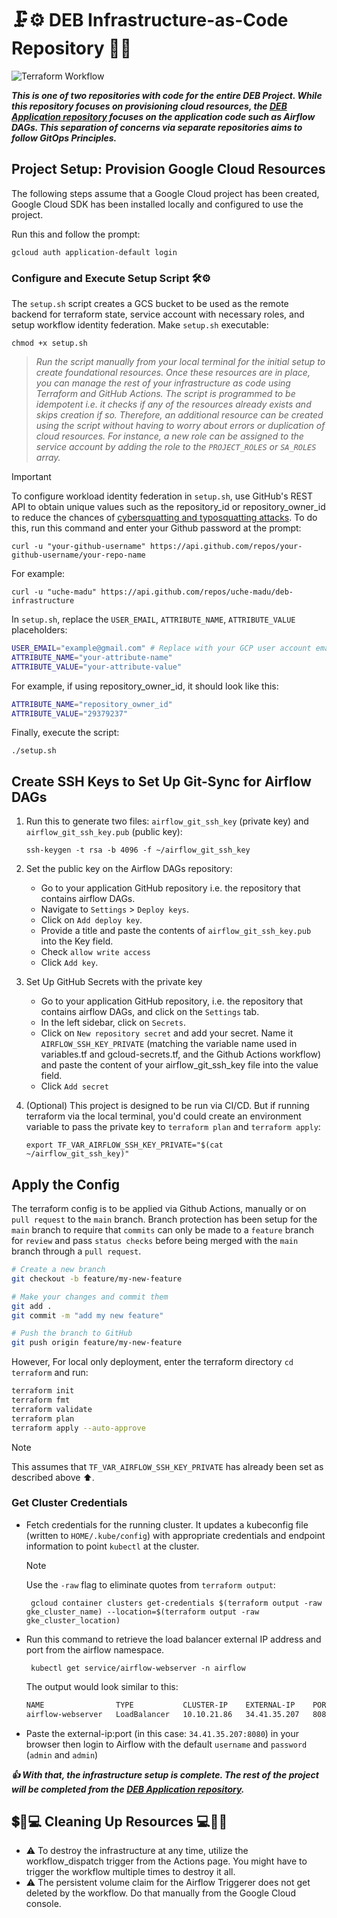 
# 🗜️⚙️ DEB Infrastructure-as-Code Repository 🔩🧰
![Terraform Workflow](https://github.com/uche-madu/deb-infrastructure/actions/workflows/apply.yaml/badge.svg)

***This is one of two repositories with code for the entire DEB Project. While this repository focuses on provisioning cloud resources, the [DEB Application repository](https://github.com/uche-madu/deb-application) focuses on the application code such as Airflow DAGs. This separation of concerns via separate repositories aims to follow GitOps Principles.***

## Project Setup: Provision Google Cloud Resources

The following steps assume that a Google Cloud project has been created, Google Cloud SDK has been installed locally and configured to use the project.

Run this and follow the prompt:    
  ```
  gcloud auth application-default login
  ``` 

### Configure and Execute Setup Script 🛠️⚙️
The `setup.sh` script creates a GCS bucket to be used as the remote backend for terraform state, service account with necessary roles, and setup workflow identity federation. 
Make `setup.sh` executable:

  ```
  chmod +x setup.sh
  ```
    
> *Run the script manually from your local terminal for the initial setup to create foundational resources. Once these resources are in place, you can manage the rest of your infrastructure as code using Terraform and GitHub Actions. The script is programmed to be idempotent i.e. it checks if any of the resources already exists and skips creation if so. Therefore, an additional resource can be created using the script without having to worry about errors or duplication of cloud resources. For instance, a new role can be assigned to the service account by adding the role to the `PROJECT_ROLES` or `SA_ROLES` array.*

> [!IMPORTANT]
> To configure workload identity federation in `setup.sh`, use GitHub's REST API to obtain unique values such as the repository_id or repository_owner_id to reduce the chances of [cybersquatting and typosquatting attacks](https://cloud.google.com/iam/docs/workload-identity-federation-with-deployment-pipelines#:~:text=Caution%3A%20There,your%20GitHub%20organization.). To do this, run this command and enter your Github password at the prompt: 

  ```
  curl -u "your-github-username" https://api.github.com/repos/your-github-username/your-repo-name
  ```
For example:
  ```
  curl -u "uche-madu" https://api.github.com/repos/uche-madu/deb-infrastructure
  ```

In `setup.sh`, replace the `USER_EMAIL`, `ATTRIBUTE_NAME`, `ATTRIBUTE_VALUE` placeholders:

  ```bash
  USER_EMAIL="example@gmail.com" # Replace with your GCP user account email
  ATTRIBUTE_NAME="your-attribute-name"
  ATTRIBUTE_VALUE="your-attribute-value"
  ```
For example, if using repository_owner_id, it should look like this:
  ```bash
  ATTRIBUTE_NAME="repository_owner_id"
  ATTRIBUTE_VALUE="29379237"
  ```
Finally, execute the script:
  ```
  ./setup.sh
  ```

## Create SSH Keys to Set Up Git-Sync for Airflow DAGs
1. Run this to generate two files: `airflow_git_ssh_key` (private key) and `airflow_git_ssh_key.pub` (public key):
   ```
   ssh-keygen -t rsa -b 4096 -f ~/airflow_git_ssh_key
   ```

2. Set the public key on the Airflow DAGs repository:
    - Go to your application GitHub repository i.e. the repository that contains airflow DAGs.
    - Navigate to `Settings` > `Deploy keys`.
    - Click on `Add deploy key`.
    - Provide a title and paste the contents of `airflow_git_ssh_key.pub` into the Key field.
    - Check `allow write access`
    - Click `Add key`.

3. Set Up GitHub Secrets with the private key
    - Go to your application GitHub repository, i.e. the repository that contains airflow DAGs, and click on the `Settings` tab.
    - In the left sidebar, click on `Secrets`.
    - Click on `New repository secret` and add your secret. Name it `AIRFLOW_SSH_KEY_PRIVATE` (matching the variable name used in variables.tf and gcloud-secrets.tf, and the Github Actions workflow) and paste the content of your airflow_git_ssh_key file into the value field.
    - Click `Add secret`

4. (Optional) This project is designed to be run via CI/CD. But if running terraform via the local terminal, you'd could create an environment variable to pass the private key to `terraform plan` and `terraform apply`:
    ```
    export TF_VAR_AIRFLOW_SSH_KEY_PRIVATE="$(cat ~/airflow_git_ssh_key)"
    ```

## Apply the Config
The terraform config is to be applied via Github Actions, manually or on `pull request` to the `main` branch. Branch protection has been setup for the `main` branch to require that `commits` can only be made to a `feature` branch for `review` and pass `status checks` before being merged with the `main` branch through a `pull request`.

```bash
# Create a new branch
git checkout -b feature/my-new-feature

# Make your changes and commit them
git add .
git commit -m "add my new feature"

# Push the branch to GitHub
git push origin feature/my-new-feature
```
However, For local only deployment, enter the terraform directory `cd terraform` and run: 
```bash
terraform init
terraform fmt
terraform validate
terraform plan
terraform apply --auto-approve
```
> [!NOTE]
> This assumes that `TF_VAR_AIRFLOW_SSH_KEY_PRIVATE` has already been set as described above ⬆️.
    
### Get Cluster Credentials
* Fetch credentials for the running cluster. It updates a kubeconfig file (written to `HOME/.kube/config`) with appropriate credentials and endpoint information to point `kubectl` at the cluster.

    > [!NOTE]
    >  Use the `-raw` flag to eliminate quotes from `terraform output`:
    
    ```
     gcloud container clusters get-credentials $(terraform output -raw gke_cluster_name) --location=$(terraform output -raw gke_cluster_location)
     ```

* Run this command to retrieve the load balancer external IP address and port from the airflow namespace.
    ```
     kubectl get service/airflow-webserver -n airflow
    ```
  The output would look similar to this:

    ```bash
    NAME                TYPE           CLUSTER-IP    EXTERNAL-IP    PORT(S)          AGE
    airflow-webserver   LoadBalancer   10.10.21.86   34.41.35.207   8080:32182/TCP   60m
    ```
* Paste the external-ip:port (in this case: `34.41.35.207:8080`) in your browser then login to Airflow with the default `username` and `password` (`admin` and `admin`)


***👍 With that, the infrastructure setup is complete. The rest of the project will be completed from the [DEB Application repository](https://github.com/uche-madu/deb-application).***


## 💲🧽💻 Cleaning Up Resources 💻🧼💲
- ⚠️ To destroy the infrastructure at any time, utilize the workflow_dispatch trigger from the Actions page. You might have to trigger the workflow multiple times to destroy it all.
- ⚠️ The persistent volume claim for the Airflow Triggerer does not get deleted by the workflow. Do that manually from the Google Cloud console.

  
